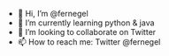 - 👋 Hi, I’m @fernegel
- 🌱 I’m currently learning python & java
- 💞️ I’m looking to collaborate on Twitter 
- 📫 How to reach me: Twitter @fernegel


<!---
fernegel/fernegel is a ✨ special ✨ repository because its `README.md` (this file) appears on your GitHub profile.
You can click the Preview link to take a look at your changes.
--->
